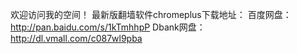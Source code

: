 欢迎访问我的空间！
最新版翻墙软件chromeplus下载地址：
百度网盘：http://pan.baidu.com/s/1kTmhhpP
Dbank网盘：http://dl.vmall.com/c087wl9pba


